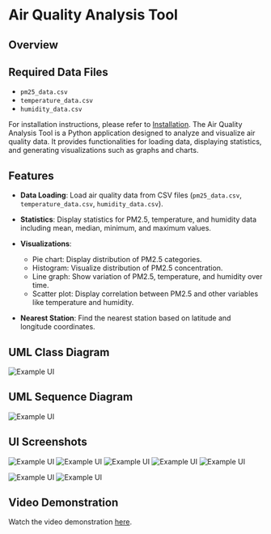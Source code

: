 # Air Quality Analysis Tool

## Overview

## Required Data Files
- `pm25_data.csv`
- `temperature_data.csv`
- `humidity_data.csv`


For installation instructions, please refer to [Installation](https://github.com/SunthornK/Year1_Project/wiki/Installation).
The Air Quality Analysis Tool is a Python application designed to analyze and visualize air quality data. It provides functionalities for loading data, displaying statistics, and generating visualizations such as graphs and charts.

## Features

- **Data Loading**: Load air quality data from CSV files (`pm25_data.csv`, `temperature_data.csv`, `humidity_data.csv`).
  
- **Statistics**: Display statistics for PM2.5, temperature, and humidity data including mean, median, minimum, and maximum values.
  
- **Visualizations**:
  - Pie chart: Display distribution of PM2.5 categories.
  - Histogram: Visualize distribution of PM2.5 concentration.
  - Line graph: Show variation of PM2.5, temperature, and humidity over time.
  - Scatter plot: Display correlation between PM2.5 and other variables like temperature and humidity.

- **Nearest Station**: Find the nearest station based on latitude and longitude coordinates.


## UML Class Diagram
![Example UI](screenshots/AirQualityUML.png)
## UML Sequence Diagram
![Example UI](screenshots/Sequence.png)
## UI Screenshots
![Example UI](screenshots/1.png)
![Example UI](screenshots/4.png)
![Example UI](screenshots/5.png)
![Example UI](screenshots/2.png)
![Example UI](screenshots/3.png)

![Example UI](screenshots/6.png)
![Example UI](screenshots/7.png)

## Video Demonstration

Watch the video demonstration [here](https://drive.google.com/file/d/1PEke5DgJAC5sE41Qq62UGZmHHthdbOQR/view?usp=sharing).
